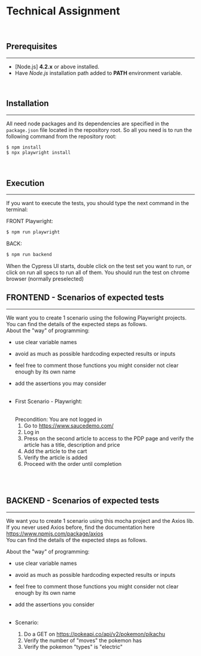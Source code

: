 # Technical Assignment

<br>

## Prerequisites

---

- [Node.js] **4.2.x** or above installed.
- Have _Node.js_ installation path added to **PATH** environment variable.

<br>

## Installation

---

All need node packages and its dependencies are specified in the `package.json` file located in the repository root. So all you need is to run the following command from the repository root:

```sh
$ npm install
$ npx playwright install
```

<br>

## Execution

---

If you want to execute the tests, you should type the next command in the terminal:
<br>

FRONT Playwright:

```sh
$ npm run playwright
```

BACK:

```sh
$ npm run backend
```

When the Cypress UI starts, double click on the test set you want to run, or click on run all specs to run all of them.
You should run the test on chrome browser (normally preselected)
<br>

## FRONTEND - Scenarios of expected tests

---

We want you to create 1 scenario using the following Playwright projects. You can find the details of the expected steps as follows.<br>
About the "way" of programming:<br>
  - use clear variable names<br>
  - avoid as much as possible hardcoding expected results or inputs<br>
  - feel free to comment those functions you might consider not clear enough by its own name<br>
  - add the assertions you may consider<br><br>

- First Scenario - Playwright:<br>
  
  <br>
  Precondition: You are not logged in<br>

  1. Go to https://www.saucedemo.com/<br>
  2. Log in<br>
  3. Press on the second article to access to the PDP page and verify the article has a title, description and price<br>
  4. Add the article to the cart<br>
  5. Verify the article is added<br>
  6. Proceed with the order until completion<br><br>


<br>

## BACKEND - Scenarios of expected tests

---

We want you to create 1 scenario using this mocha project and the Axios lib. If you never used Axios before, find the documentation here https://www.npmjs.com/package/axios<br>
You can find the details of the expected steps as follows.<br>

About the "way" of programming:<br>
  - use clear variable names<br>
  - avoid as much as possible hardcoding expected results or inputs<br>
  - feel free to comment those functions you might consider not clear enough by its own name<br>
  - add the assertions you consider<br><br>

- Scenario:<br>
  1. Do a GET on https://pokeapi.co/api/v2/pokemon/pikachu<br>
  2. Verify the number of "moves" the pokemon has<br>
  3. Verify the pokemon "types" is "electric"<br>
